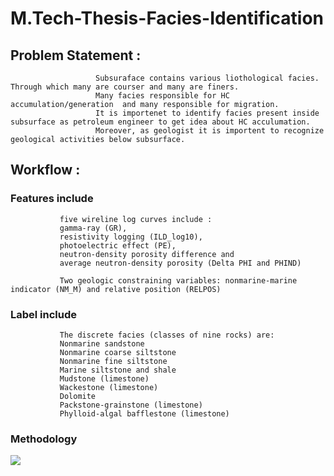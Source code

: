 # M.Tech-Thesis-Facies-Identification

## Problem Statement : 
                       
                       Subsuraface contains various liothological facies. Through which many are courser and many are finers. 
                       Many facies responsible for HC accumulation/generation  and many responsible for migration.
                       It is importenet to identify facies present inside subsurface as petroleum engineer to get idea about HC acculumation.
                       Moreover, as geologist it is importent to recognize geological activities below subsurface.
                       
 ## Workflow : 
 
 ### Features include 
               
               five wireline log curves include :
               gamma-ray (GR), 
               resistivity logging (ILD_log10), 
               photoelectric effect (PE), 
               neutron-density porosity difference and 
               average neutron-density porosity (Delta PHI and PHIND) 
               
               Two geologic constraining variables: nonmarine-marine indicator (NM_M) and relative position (RELPOS) 
               
  ### Label include 
   
               The discrete facies (classes of nine rocks) are:
               Nonmarine sandstone
               Nonmarine coarse siltstone
               Nonmarine fine siltstone
               Marine siltstone and shale
               Mudstone (limestone)
               Wackestone (limestone)
               Dolomite
               Packstone-grainstone (limestone)
               Phylloid-algal bafflestone (limestone)
               
  ### Methodology 
     
  ![](image/workflow.jpg)



                       
    
